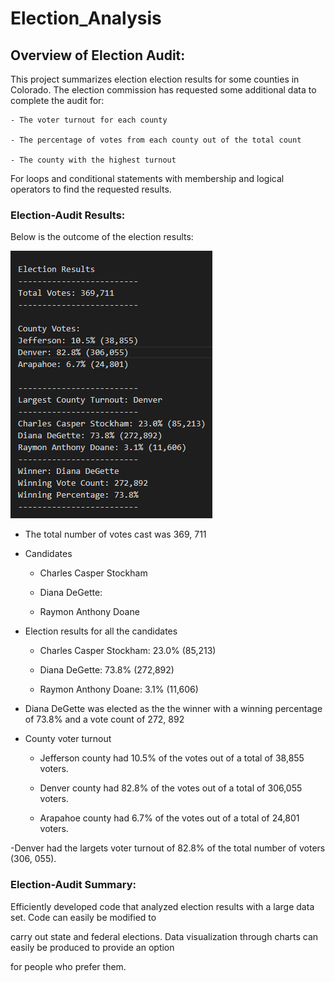 # Election_Analysis

## Overview of Election Audit: 

This project summarizes election election results for some counties in Colorado. The election commission has requested some additional data to complete the audit for:
 
	- The voter turnout for each county

	- The percentage of votes from each county out of the total count 

	- The county with the highest turnout

For loops and conditional statements with membership and logical operators to find the requested results. 
 

### Election-Audit Results: 

Below is the outcome of the election results:

![Election Results](Election_Results.png)

- The total number of votes cast was 369, 711

- Candidates 

	- Charles Casper Stockham

	- Diana DeGette: 

	- Raymon Anthony Doane

- Election results for all the candidates

	- Charles Casper Stockham: 23.0% (85,213)

	- Diana DeGette: 73.8% (272,892)

	- Raymon Anthony Doane: 3.1% (11,606)

- Diana DeGette was elected as the the winner with a winning percentage of 73.8% and a vote count of 272, 892

- County voter turnout

	- Jefferson county had 10.5% of the votes out of a total of 38,855 voters.

	- Denver county had  82.8% of the votes out of a total of 306,055 voters.

	- Arapahoe county had 6.7% of the votes out of a total of  24,801 voters.

-Denver had the largets voter turnout of  82.8% of the total number of voters (306, 055).


### Election-Audit Summary: 

Efficiently developed code that analyzed election results with a large data set. Code can easily be modified to 

carry out state and federal elections. Data visualization through charts can easily be produced to provide an option
 
for people who prefer them.
